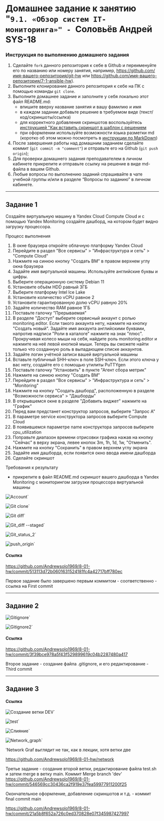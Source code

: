 # Домашнее задание к занятию "`9.1. «Обзор систем IT-мониторинга»" - `Соловьёв Андрей SYS-18


### Инструкция по выполнению домашнего задания

   1. Сделайте `fork` данного репозитория к себе в Github и переименуйте его по названию или номеру занятия, например, https://github.com/имя-вашего-репозитория/git-hw или  https://github.com/имя-вашего-репозитория/7-1-ansible-hw).
   2. Выполните клонирование данного репозитория к себе на ПК с помощью команды `git clone`.
   3. Выполните домашнее задание и заполните у себя локально этот файл README.md:
      - впишите вверху название занятия и вашу фамилию и имя
      - в каждом задании добавьте решение в требуемом виде (текст/код/скриншоты/ссылка)
      - для корректного добавления скриншотов воспользуйтесь [инструкцией "Как вставить скриншот в шаблон с решением](https://github.com/netology-code/sys-pattern-homework/blob/main/screen-instruction.md)
      - при оформлении используйте возможности языка разметки md (коротко об этом можно посмотреть в [инструкции  по MarkDown](https://github.com/netology-code/sys-pattern-homework/blob/main/md-instruction.md))
   4. После завершения работы над домашним заданием сделайте коммит (`git commit -m "comment"`) и отправьте его на Github (`git push origin`);
   5. Для проверки домашнего задания преподавателем в личном кабинете прикрепите и отправьте ссылку на решение в виде md-файла в вашем Github.
   6. Любые вопросы по выполнению заданий спрашивайте в чате учебной группы и/или в разделе “Вопросы по заданию” в личном кабинете.
   
---

## Задание 1


Создайте виртуальную машину в Yandex Cloud Compute Cloud и с помощью Yandex Monitoring создайте дашборд, на котором будет видно загрузку процессора.

Процесс выполнения
1. В окне браузера откройте облачную платформу Yandex Cloud
2. Перейдите в раздел "Все сервисы" > "Инфраструктура и сеть" > "Compute Cloud"
3. Нажмите на синюю кнопку "Создать ВМ" в правом верхнем углу окна браузера
4. Задайте имя виртуальной машины. Используйте английские буквы и цифры.
5. Выберите операционную систему Debian 11
6. Установите объём HDD равный 3ГБ
7. Выберите платформу Intel Ice Lake
8. Установите количество vCPU равное 2
9. Установите гарантированную долю vCPU равную 20%
10. Задайте количество RAM равное 1ГБ
11. Поставьте галочку "Прерываемая"
12. В разделе "Доступ" выберите сервисный аккаунт с ролью monitoring.editor. Если такого аккаунта нету, нажмите на кнопку "Создать новый". Задайте имя аккаунта английскими буквами, напротив надписи "Роли в каталоге" нажмите на знак "плюс". Прокручивая колесо мыши на себя, найдите роль monitoring.editor и нажмите на неё левой кнопкой мыши. Теперь вы сможете найти только что созданную роль в выпадающем списке аккаунтов.
13. Задайте логин учётной записи вашей виртуальной машины
14. Вставьте публичный SHH-ключ в поле SSH-ключ. Если этого ключа у вас нету, создайте его с помощью утилиты PuTTYgen
15. Поставьте галочку "Установить" в пункте "Агент сбора метрик"
16. Нажмите на синюю кнопку "Создать ВМ"
17. Перейдите в раздел "Все сервисы" > "Инфраструктура и сеть" > "Monitoring"
18. Нажмите на кнопку "Создать дашборд", расположенную в разделе "Возможности сервиса" > "Дашборды"
19. В открывшемся окне в разделе "Добавить виджет" нажмите на "График"
20. Перед вам предстанет конструктор запросов, выберите "Запрос А"
21. В параметре service конструктора запросов выберите Compute Cloud
22. В появившемся параметре name конструктора запросов выберите cpu_utilization
23. Поправьте диапазон времени отрисовки графика нажав на кнопку "Сейчас" в верху экрана, левее кнопок 3m, 1h, 1d, 1w, "Отменить".
24. Нажмите на кнопку "Сохранить" в правом верхнем углу экрана
25. Задайте имя дашборда, если появится окно ввода имени дашборда
26. Сделайте скриншот

Требования к результату
- прикрепите в файл README.md скриншот вашего дашборда в Yandex Monitoring с мониторингом загрузки процессора виртуальной машины



![Account](https://github.com/Andrewsolo1969/8-01-hw/blob/main/img/Account.png)`

![Git clone](https://github.com/Andrewsolo1969/8-01-hw/blob/main/img/git_clone.png)`

![Git diff](https://github.com/Andrewsolo1969/8-01-hw/blob/main/img/git_diff.png)`

![Git_diff --staged](https://github.com/Andrewsolo1969/8-01-hw/blob/main/img/git_diff_staged.png)`

![Git_status_2](https://github.com/Andrewsolo1969/8-01-hw/blob/main/img/git_status_2.png)`

![push_origin](https://github.com/Andrewsolo1969/8-01-hw/blob/main/img/push_origin.png)`

#### Ссылка 

https://github.com/Andrewsolo1969/8-01-hw/commit/513113d72b0601631524181fc4a42717bff780ec

Первое задание  было завершено первым коммитом - соответственно - ссылка на First commit

---

## Задание 2

![Gitignore](https://github.com/Andrewsolo1969/8-01-hw/blob/main/img/gitignore.png)`

![Gitignore2](https://github.com/Andrewsolo1969/8-01-hw/blob/main/img/gitignore_2.png)`

#### Ссылка 

https://github.com/Andrewsolo1969/8-01-hw/commit/3f39bce978a5f43f529899619c04b2287480a417

Второе задание - создание файла .gitignore, и его редактирование - Third commit

---

## Задание 3

#### Ссылка 


![Создание ветки DEV](https://github.com/Andrewsolo1969/8-01-hw/blob/main/img/Branch_dev.png)`

![test](https://github.com/Andrewsolo1969/8-01-hw/blob/main/img/Branch_dev_2.png)`

![Слияние](https://github.com/Andrewsolo1969/8-01-hw/blob/main/img/merge.png)`

![Network_graph](https://github.com/Andrewsolo1969/8-01-hw/blob/main/img/2_branhs.png)`

'Network Graf выглядит не так, как в лекции, хотя ветки две

https://github.com/Andrewsolo1969/8-01-hw/network

Третье задание - создание второй ветки, редактирование файла test.sh и затем merge  в ветку main.
Коммит Merge branch 'dev'
https://github.com/Andrewsolo1969/8-01-hw/commit/546569cc30436ca2f919e37fea59977911200f25

Окончательное оформление, добавление скриншотов и т.д. - коммит final commit main

https://github.com/Andrewsolo1969/8-01-hw/commit/21a5b8f652a726c0ed370828e07f345987427997


